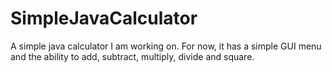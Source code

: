 # SimpleJavaCalculator
A simple java calculator I am working on. For now, it has a simple GUI menu and the ability to add, subtract, multiply, divide and square.
